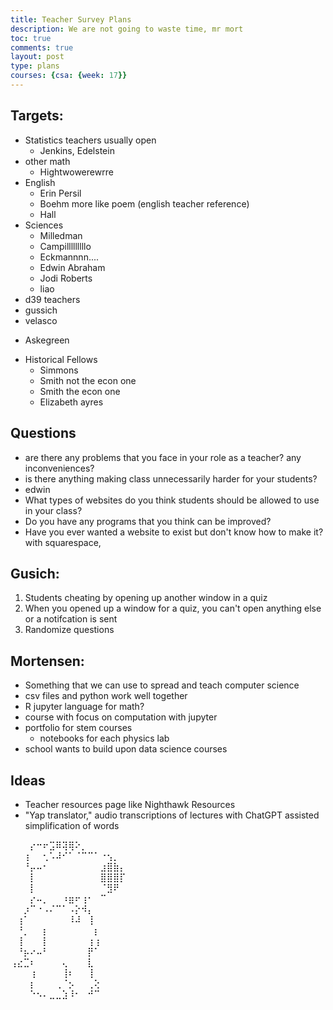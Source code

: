 ```yaml
---
title: Teacher Survey Plans
description: We are not going to waste time, mr mort
toc: true
comments: true
layout: post
type: plans
courses: {csa: {week: 17}}
---
```

## Targets:

* Statistics teachers usually open
    - Jenkins, Edelstein
* other math
    - Hightwowerewrre
* English
    - Erin Persil
    - Boehm more like poem (english teacher reference)
    - Hall
* Sciences
    - Milledman
    - Campilllllllllo 
    - Eckmannnn....
    - Edwin Abraham
    - Jodi Roberts
    - liao
* d39 teachers
* gussich
* velasco
- Askegreen
* Historical Fellows
    - Simmons
    - Smith not the econ one
    - Smith the econ one
    - Elizabeth ayres

## Questions

* are there any problems that you face in your role as a teacher? any inconveniences?
* is there anything making class unnecessarily harder for your students?
* edwin
* What types of websites do you think students should be allowed to use in your class?
* Do you have any programs that you think can be improved?
* Have you ever wanted a website to exist but don't know how to make it? with squarespace,

## Gusich:

1. Students cheating by opening up another window in a quiz
2. When you opened up a window for a quiz, you can't open anything else or a notifcation is sent
3. Randomize questions

## Mortensen:
* Something that we can use to spread and teach computer science
* csv files and python work well together
* R jupyter language for math?
* course with focus on computation with jupyter
* portfolio for stem courses
    - notebooks for each physics lab
* school wants to build upon data science courses

## Ideas
* Teacher resources page like Nighthawk Resources
* "Yap translator," audio transcriptions of lectures with ChatGPT assisted simplification of words

⠀⠀⠀⡔⠒⠖⣩⠿⢽⢿⠕⡀⠀⠀⠀⠀⠀⠀<br>
⠀⠀⢰⠀⠀⢂⠡⠼⠊⠁⠈⠉⠉⠁⠐⢢⡀⠀<br>
⠀⠀⠘⡤⠤⠂⠀⠀⠀⠀⠀⠀⠀⠀⣰⣿⣷⡄<br>
⠀⠀⠀⡇⠀⠀⠀⠀⠀⠀⠀⠀⠀⠀⣿⣿⣿⡏<br>
⠀⠀⠀⡇⠀⠀⠀⠀⠀⠀⠀⠀⠀⠀⠈⣻⠟⠀<br>
⠀⠀⠀⡔⠤⡀⠀⠀⠰⣶⠖⢰⠂⠀⠉⠀⠀⠀<br>
⠀⠀⡰⠉⠐⠠⠌⠉⠁⠠⡕⠺⡄⠀⠀⠀⠀⠀<br>
⠀⢰⠁⠀⠀⠀⠀⠀⠀⠸⠼⠀⢸⠀⠀⠀⠀⠀<br>
⠀⠘⡀⠀⠀⡆⠀⠀⠀⠀⠀⠀⠀⡆⠀⠀⠀⠀<br>
⠀⢸⠀⠀⠀⡇⠀⠀⠀⠀⠀⠀⢰⢰⠀⠀⠀⠀<br>
⠀⠘⡦⠔⠤⠃⠀⠀⠀⠀⠀⠀⡟⠁⠀⠀⠀⠀<br>
⢠⣔⣉⠆⠀⠀⠀⠀⢄⠀⠀⠀⣇⠀⠀⠀⠀⠀<br>
⠀⠀⠀⢰⠀⠀⠀⠀⢸⠆⠀⠀⢸⠀⠀⠀⠀⠀<br>
⠀⠀⠀⡆⠀⠀⠀⢀⠈⡢⠀⠀⢀⢕⠀⠀⠀⠀<br>
⠀⠀⠀⠑⠢⠄⣀⣀⣱⠸⠂⠀⠚⠉⠀⠀⠀⠀